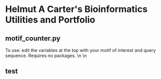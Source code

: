 # Helmut A Carter's Bioinformatics Utilities and Portfolio

## motif_counter.py
To use: edit the variables at the top with your motif of interest and query sequence. Requires no packages.
\n
\n
## test
